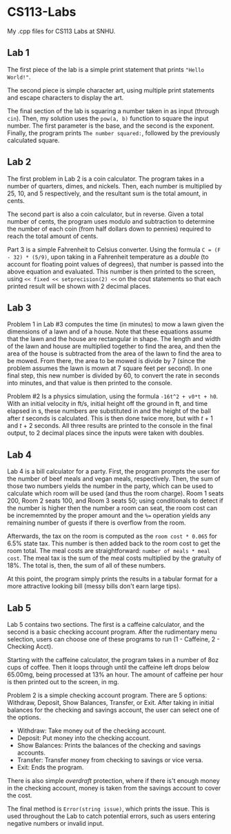 # CS113-Labs
My .cpp files for CS113 Labs at SNHU.

## Lab 1
The first piece of the lab is a simple print statement that prints ``"Hello World!"``.

The second piece is simple character art, using multiple print statements and escape characters to display the art.

The final section of the lab is squaring a number taken in as input (through ``cin``). Then, my solution uses the ``pow(a, b)`` function to square the input number.
The first parameter is the base, and the second is the exponent. Finally, the program prints ``The number squared:``, followed by the previously calculated square.

## Lab 2
The first problem in Lab 2 is a coin calculator. The program takes in a number of quarters, dimes, and nickels. Then, each number is multiplied by 25, 10, and 5 respectively, and the resultant sum is the total amount, in cents.

The second part is also a coin calculator, but in reverse. Given a total number of cents, the program uses modulo and subtraction to determine the number of each coin (from half dollars down to pennies) required to reach the total amount of cents.

Part 3 is a simple Fahrenheit to Celsius converter. Using the formula ``C = (F - 32) * (5/9)``, upon taking in a Fahrenheit temperature as a _double_ (to account for floating point values of degrees), that number is passed into the above equation and evaluated. This number is then printed to the screen, using `` << fixed << setprecision(2) << `` on the cout statements so that each printed result will be shown with 2 decimal places.

## Lab 3
Problem 1 in Lab #3 computes the time (in minutes) to mow a lawn given the dimensions of a lawn and of a house. Note that these equations assume that the lawn and the house are rectangular in shape. The length and width of the lawn and house are multiplied together to find the area, and then the area of the house is subtracted from the area of the lawn to find the area to be mowed. From there, the area to be mowed is divide by 7 (since the problem assumes the lawn is mown at 7 square feet per second). In one final step, this new number is divided by 60, to convert the rate in seconds into minutes, and that value is then printed to the console.

Problem #2 Is a physics simulation, using the formula ``-16t^2 + v0*t + h0``. With an initial velocity in ft/s, initial height off the ground in ft, and time elapsed in s, these numbers are substituted in and the height of the ball after _t_ seconds is calculated. This is then done twice more, but with _t_ + 1 and _t_ + 2 seconds. All three results are printed to the console in the final output, to 2 decimal places since the inputs were taken with doubles.

## Lab 4
Lab 4 is a bill calculator for a party. First, the program prompts the user for the number of beef meals and vegan meals, respectively. Then, the sum of those two numbers yields the number in the party, which can be used to calculate which room will be used (and thus the room charge). Room 1 seats 200, Room 2 seats 100, and Room 3 seats 50; using conditionals to detect if the number is higher then the number a room can seat, the room cost can be incrememnted by the proper amount and the ``%=`` operation yields any remaining number of guests if there is overflow from the room.

Afterwards, the tax on the room is computed as the ``room cost * 0.065`` for 6.5% state tax. This number is then added back to the room cost to get the room total. The meal costs are straightforward: ``number of meals * meal cost``. The meal tax is the sum of the meal costs multiplied by the gratuity of 18%. The total is, then, the sum of all of these numbers.

At this point, the program simply prints the results in a tabular format for a more attractive looking bill (messy bills don't earn large tips).

## Lab 5
Lab 5 contains two sections. The first is a caffeine calculator, and the second is a basic checking account program. After the rudimentary menu selection, users can choose one of these programs to run (1 - Caffeine, 2 - Checking Acct).

Starting with the caffeine calculator, the program takes in a number of 8oz cups of coffee. Then it loops through until the caffeine left drops below 65.00mg, being processed at 13% an hour. The amount of caffeine per hour is then printed out to the screen, in mg.

Problem 2 is a simple checking account program. There are 5 options: Withdraw, Deposit, Show Balances, Transfer, or Exit. After taking in initial balances for the checking and savings account, the user can select one of the options.

- Withdraw: Take money out of the checking account.
- Deposit: Put money into the checking account.
- Show Balances: Prints the balances of the checking and savings accounts.
- Transfer: Transfer money from checking to savings or vice versa.
- Exit: Ends the program.

There is also simple _overdraft_ protection, where if there is't enough money in the checking account, money is taken from the savings account to cover the cost.

The final method is ``Error(string issue)``, which prints the issue. This is used throughout the Lab to catch potential errors, such as users entering negative numbers or invalid input.
